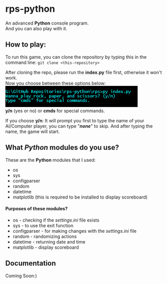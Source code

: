 # rps-python

An advanced **Python** console program. <br>
And you can also play with it.

## How to play:
To run this game, you can clone the repository by typing this in the command line: `git clone <this-repository>`

After cloning the repo, please run the **index.py** file first, otherwise it won't work. <br>
Now you choose between these options below:
<img src="img/indexpy.png"> <br>
**y/n** (yes or no) or **cmds** for special commands.

If you choose **y/n**: It will prompt you first to type the name of your AI/Computer player, you can type "***none***" to skip. And after typing the name, the game will start.

## What *Python* modules do you use?
These are the **Python** modules that I used:
+ os 
+ sys
+ configparser
+ random
+ datetime
+ matplotlib (this is required to be installed to display scoreboard)

#### Purposes of these modules?
+ os - checking if the *settings.ini* file exists
+ sys - to use the exit function
+ configparser - for making changes with the *settings.ini* file
+ random - randomizing actions
+ datetime - returning date and time
+ matplotlib - display scoreboard

## Documentation
Coming Soon:)